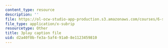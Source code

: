 ```yaml
---
content_type: resource
description: ''
file: https://ol-ocw-studio-app-production.s3.amazonaws.com/courses/6-s897-machine-learning-for-healthcare-spring-2019/d2a40f0bfe3a5af491a08e1123459810_MoEaRpLNo9A.vtt
file_type: application/x-subrip
resourcetype: Other
title: 3play caption file
uid: d2a40f0b-fe3a-5af4-91a0-8e1123459810
---
```

